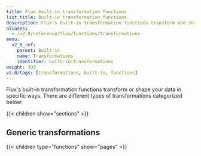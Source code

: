 ```yaml
---
title: Flux built-in transformation functions
list_title: Built-in transformation functions
description: Flux's built-in transformation functions transform and shape your data in specific ways.
aliases:
  - /v2.0/reference/flux/functions/transformations
menu:
  v2_0_ref:
    parent: Built-in
    name: Transformations
    identifier: built-in-transformations
weight: 303
v2.0/tags: [transformations, built-in, functions]
---
```


Flux's built-in transformation functions transform or shape your data in specific ways.
There are different types of transformations categorized below:

{{< children show="sections" >}}

## Generic transformations

{{< children type="functions" show="pages" >}}
